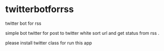 twitterbotforrss
================

twitter bot for rss

simple bot twitter for post to twitter white sort url and get status from rss .

please install twitter class for run this app
